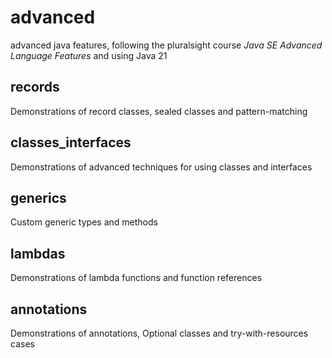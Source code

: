 # advanced
advanced java features, following the pluralsight course *Java SE Advanced Language Features* and using Java 21

## records
Demonstrations of record classes, sealed classes and pattern-matching

## classes_interfaces
Demonstrations of advanced techniques for using classes and interfaces

## generics
Custom generic types and methods

## lambdas
Demonstrations of lambda functions and function references

## annotations
Demonstrations of annotations, Optional classes and try-with-resources cases
